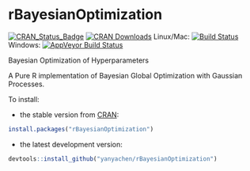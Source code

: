 # rBayesianOptimization

[![CRAN_Status_Badge](http://www.r-pkg.org/badges/version/rBayesianOptimization)](http://cran.r-project.org/package=rBayesianOptimization)
[![CRAN Downloads](http://cranlogs.r-pkg.org/badges/rBayesianOptimization)](http://cran.rstudio.com/web/packages/rBayesianOptimization/index.html)
Linux/Mac: [![Build Status](https://travis-ci.org/yanyachen/rBayesianOptimization.svg)](https://travis-ci.org/yanyachen/rBayesianOptimization)
Windows: [![AppVeyor Build Status](https://ci.appveyor.com/api/projects/status/github/yanyachen/rBayesianOptimization?branch=master&svg=true)](https://ci.appveyor.com/project/yanyachen/rBayesianOptimization)

Bayesian Optimization of Hyperparameters  

A Pure R implementation of Bayesian Global Optimization with Gaussian Processes.  

To install:  
* the stable version from [CRAN](http://cran.r-project.org/web/packages/rBayesianOptimization/index.html):  
```r
install.packages("rBayesianOptimization")
```

* the latest development version:  
```r
devtools::install_github("yanyachen/rBayesianOptimization")
```
